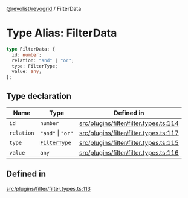 [@revolist/revogrid](README.md) / FilterData

# Type Alias: FilterData

```ts
type FilterData: {
  id: number;
  relation: "and" | "or";
  type: FilterType;
  value: any;
};
```

## Type declaration

| Name | Type | Defined in |
| ------ | ------ | ------ |
| `id` | `number` | [src/plugins/filter/filter.types.ts:114](https://github.com/revolist/revogrid/blob/60c4961e100e626252b5238bec5f6c11285d15d0/src/plugins/filter/filter.types.ts#L114) |
| `relation` | `"and"` \| `"or"` | [src/plugins/filter/filter.types.ts:117](https://github.com/revolist/revogrid/blob/60c4961e100e626252b5238bec5f6c11285d15d0/src/plugins/filter/filter.types.ts#L117) |
| `type` | [`FilterType`](TypeAlias.FilterType.md) | [src/plugins/filter/filter.types.ts:115](https://github.com/revolist/revogrid/blob/60c4961e100e626252b5238bec5f6c11285d15d0/src/plugins/filter/filter.types.ts#L115) |
| `value` | `any` | [src/plugins/filter/filter.types.ts:116](https://github.com/revolist/revogrid/blob/60c4961e100e626252b5238bec5f6c11285d15d0/src/plugins/filter/filter.types.ts#L116) |

## Defined in

[src/plugins/filter/filter.types.ts:113](https://github.com/revolist/revogrid/blob/60c4961e100e626252b5238bec5f6c11285d15d0/src/plugins/filter/filter.types.ts#L113)

